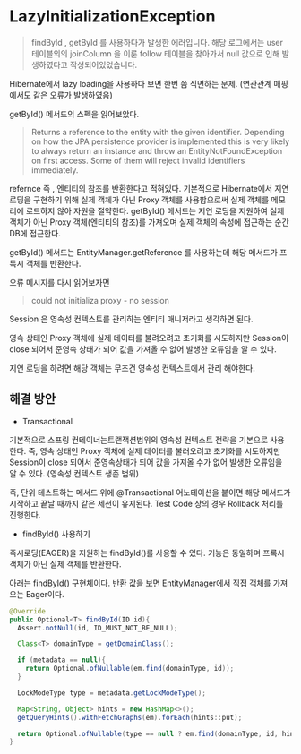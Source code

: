 # LazyInitializationException
> findById , getById 를 사용하다가 발생한 에러입니다. 해당 로그에서는 user 테이블외의 joinColumn 을 이룬 follow 테이블을 찾아가서 null 값으로 인해 발생하였다고 작성되어있었습니다.

Hibernate에서 lazy loading을 사용하다 보면 한번 쯤 직면하는 문제.
(연관관계 매핑에서도 같은 오류가 발생하였음)

getById() 메서드의 스펙을 읽어보았다.

> Returns a reference to the entity with the given identifier. Depending on how the JPA persistence provider is implemented this is very likely to always return an instance and throw an EntityNotFoundException on first access. Some of them will reject invalid identifiers immediately.

refernce 즉 , 엔티티의 참조를 반환한다고 적혀있다. 기본적으로 Hibernate에서 지연 로딩을 구현하기 위해 실제 객체가 아닌 Proxy 객체를 사용함으로써 실제 객체를 메모리에 로드하지 않아 자원을 절약한다.
getById() 메서드는 지연 로딩을 지원하여 실제 객체가 아닌 Proxy 객체(엔티티의 참조)를 가져오며 실제 객체의 속성에 접근하는 순간 DB에 접근한다.

getById() 메서드는 EntityManager.getReference 를 사용하는데 해당 메서드가 프록시 객체를 반환한다.

오류 메시지를 다시 읽어보자면

> could not initializa proxy - no session

Session 은 영속성 컨텍스트를 관리하는 엔티티 매니저라고 생각하면 된다.

영속 상태인 Proxy 객체에 실제 데이터를 불려오려고 초기화를 시도하지만 Session이 close 되어서 준영속 상태가 되어 값을 가져올 수 없어 발생한 오류임을 알 수 있다.

지연 로딩을 하려면 해당 객체는 무조건 영속성 컨텍스트에서 관리 해야한다.


## 해결 방안 

* Transactional

기본적으로 스프링 컨테이너는트랜잭션범위의 영속성 컨텍스트 전략을 기본으로 사용한다. 즉, 영속 상태인 Proxy 객체에 실제 데이터를 불러오려고 초기화를 시도하지만 Session이 close 되어서 준영속상태가 되어 값을 가져올 수가 없어 발생한 오류임을 알 수 있다. (영속성 컨텍스트 생존 범위)

즉, 단위 테스트하는 메서드 위에 @Transactional 어노테이션을 붙이면 해당 메서드가 시작하고 끝날 때까지 같은 세션이 유지된다. Test Code 상의 경우 Rollback 처리를 진행한다.

* findById() 사용하기

즉시로딩(EAGER)을 지원하는 findById()를 사용할 수 있다.
기능은 동일하며 프록시 객체가 아닌 실제 객체를 반환한다.

아래는 findById() 구현체이다. 반환 값을 보면 EntityManager에서 직접 객체를 가져오는 Eager이다.

``` java
@Override
public Optional<T> findById(ID id){
  Assert.notNull(id, ID_MUST_NOT_BE_NULL);

  Class<T> domainType = getDomainClass();

  if (metadata == null){
    return Optional.ofNullable(em.find(domainType, id));
  }

  LockModeType type = metadata.getLockModeType();

  Map<String, Object> hints = new HashMap<>();
  getQueryHints().withFetchGraphs(em).forEach(hints::put);

  return Optional.ofNullable(type == null ? em.find(domainType, id, hints) : em.find(domainType, id, type, hints));
}

```


